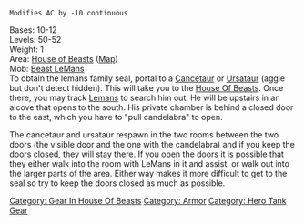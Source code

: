 `Modifies AC by -10 continuous`

Bases: 10-12  
Levels: 50-52  
Weight: 1  
Area: [House of Beasts](:Category:_House_Of_Beasts "wikilink")
([Map](House_Of_Beasts_Map "wikilink"))  
Mob: [Beast LeMans](Beast_LeMans "wikilink")  
To obtain the lemans family seal, portal to a
[Cancetaur](Cancetaur "wikilink") or [Ursataur](Ursataur "wikilink")
(aggie but don't detect hidden). This will take you to the [House Of
Beasts](:Category:House_Of_Beasts "wikilink"). Once there, you may track
[Lemans](Beast_LeMans "wikilink") to search him out. He will be upstairs
in an alcove that opens to the south. His private chamber is behind a
closed door to the east, which you have to "pull candelabra" to open.

The cancetaur and ursataur respawn in the two rooms between the two
doors (the visible door and the one with the candelabra) and if you keep
the doors closed, they will stay there. If you open the doors it is
possible that they either walk into the room with LeMans in it and
assist, or walk out into the larger parts of the area. Either way makes
it more difficult to get to the seal so try to keep the doors closed as
much as possible.

[Category: Gear In House Of
Beasts](Category:_Gear_In_House_Of_Beasts "wikilink") [Category:
Armor](Category:_Armor "wikilink") [Category: Hero Tank
Gear](Category:_Hero_Tank_Gear "wikilink")
